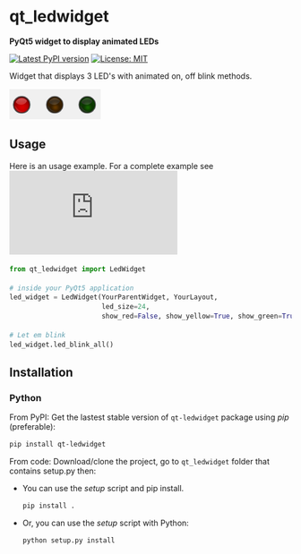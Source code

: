 # qt_ledwidget
**PyQt5 widget to display animated LEDs**

[![Latest PyPI version](https://img.shields.io/badge/pypi-v0.1-green.svg)](https://pypi.org/project/qt-ledwidget/)
[![License: MIT](https://img.shields.io/dub/l/vibe-d.svg)](https://opensource.org/licenses/MIT)

Widget that displays 3 LED's with animated on, off blink methods.

![screenshot](/gui_res/screenshot.PNG?raw=true "Screenshot")

## Usage

Here is an usage example. For a complete example see ![/qt_ledwidget/example_app.py](https://github.com/tappi287/qt_ledwidget/blob/master/qt_ledwidget/example_app.py)

```Python
from qt_ledwidget import LedWidget

# inside your PyQt5 application
led_widget = LedWidget(YourParentWidget, YourLayout,
                       led_size=24,
                       show_red=False, show_yellow=True, show_green=True)

# Let em blink
led_widget.led_blink_all()
```

## Installation

### Python

From PyPI: Get the lastest stable version of ``qt-ledwidget`` package
using *pip* (preferable):

```bash
pip install qt-ledwidget
```

From code: Download/clone the project, go to ``qt_ledwidget`` folder that contains setup.py then:

- You can use the *setup* script and pip install.
    ```bash
    pip install .
    ```

- Or, you can use the *setup* script with Python:
    ```bash
    python setup.py install
    ```
